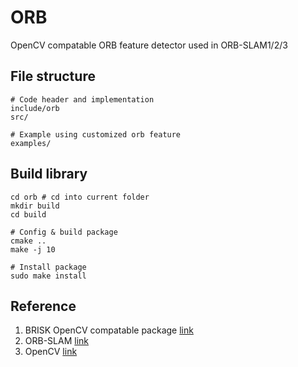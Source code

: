 # ORB
OpenCV compatable ORB feature detector used in ORB-SLAM1/2/3

## File structure
```
# Code header and implementation
include/orb
src/

# Example using customized orb feature
examples/
```

## Build library
```shell
cd orb # cd into current folder
mkdir build 
cd build

# Config & build package
cmake ..
make -j 10

# Install package
sudo make install 
```

## Reference

1. BRISK OpenCV compatable package [link](https://github.com/ILLIXR/BRISK)
2. ORB-SLAM [link](https://github.com/UZ-SLAMLab/ORB_SLAM3)
3. OpenCV [link](https://github.com/opencv/opencv)